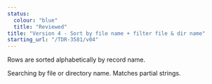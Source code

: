 ```yaml
---
status:
  colour: "blue"
  title: "Reviewed"
title: "Version 4 - Sort by file name + filter file & dir name"
starting_url: "/TDR-3581/v04"
---
```


Rows are sorted alphabetically by record name.

Searching by file or directory name. Matches partial strings.
